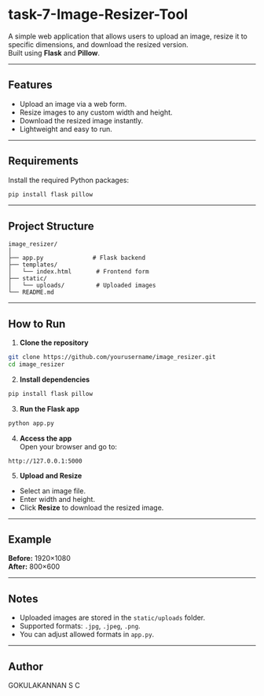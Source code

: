 # task-7-Image-Resizer-Tool


A simple web application that allows users to upload an image, resize it to specific dimensions, and download the resized version.  
Built using **Flask** and **Pillow**.

---

## Features
- Upload an image via a web form.
- Resize images to any custom width and height.
- Download the resized image instantly.
- Lightweight and easy to run.

---

## Requirements
Install the required Python packages:

```bash
pip install flask pillow
```

---

## Project Structure
```
image_resizer/
│
├── app.py              # Flask backend
├── templates/
│   └── index.html       # Frontend form
├── static/
│   └── uploads/         # Uploaded images
└── README.md
```

---

## How to Run

1. **Clone the repository**
```bash
git clone https://github.com/yourusername/image_resizer.git
cd image_resizer
```

2. **Install dependencies**
```bash
pip install flask pillow
```

3. **Run the Flask app**
```bash
python app.py
```

4. **Access the app**  
Open your browser and go to:
```
http://127.0.0.1:5000
```

5. **Upload and Resize**  
- Select an image file.  
- Enter width and height.  
- Click **Resize** to download the resized image.

---

## Example
**Before:** 1920×1080  
**After:** 800×600  

---

## Notes
- Uploaded images are stored in the `static/uploads` folder.  
- Supported formats: `.jpg`, `.jpeg`, `.png`.  
- You can adjust allowed formats in `app.py`.

---

## Author
GOKULAKANNAN S C
